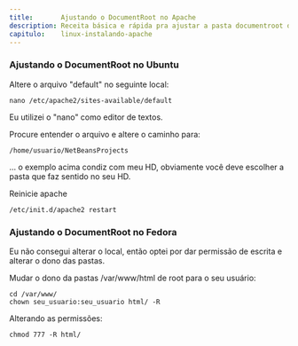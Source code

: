 ```yaml
---
title:       Ajustando o DocumentRoot no Apache
description: Receita básica e rápida pra ajustar a pasta documentroot do Apache
capitulo:    linux-instalando-apache
---
```



### Ajustando o DocumentRoot no Ubuntu

Altere o arquivo "default" no seguinte local:

    nano /etc/apache2/sites-available/default

Eu utilizei o "nano" como editor de textos.

Procure entender o arquivo e altere o caminho para:

	/home/usuario/NetBeansProjects

... o exemplo acima condiz com meu HD, obviamente você deve escolher a pasta que faz sentido no seu HD.

Reinicie apache

    /etc/init.d/apache2 restart



### Ajustando o DocumentRoot no Fedora

Eu não consegui alterar o local, então
optei por dar permissão de escrita e alterar o dono das pastas.

Mudar o dono da pastas /var/www/html de root para o seu usuário:

    cd /var/www/
    chown seu_usuario:seu_usuario html/ -R

Alterando as permissões:

    chmod 777 -R html/